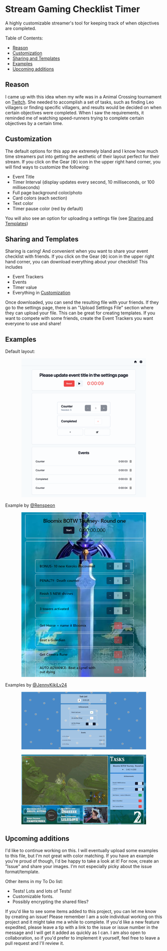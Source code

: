 # Stream Gaming Checklist Timer <!-- omit from toc -->

A highly customizable streamer's tool for keeping track of when objectives are completed.

Table of Contents:

- [Reason](#reason)
- [Customization](#customization)
- [Sharing and Templates](#sharing-and-templates)
- [Examples](#examples)
- [Upcoming additions](#upcoming-additions)

## Reason

I came up with this idea when my wife was in a Animal Crossing tournament on [Twitch](https://twitch.tv). She needed to accomplish a set of tasks, such as finding Leo villagers or finding specific villagers, and results would be decided on when certain objectives were completed. When I saw the requirements, it reminded me of watching speed-runners trying to complete certain objectives by a certain time.

## Customization

The default options for this app are extremely bland and I know how much time streamers put into getting the aesthetic of their layout perfect for their stream. If you click on the Gear (⚙) icon in the upper right hand corner, you will find ways to customize the following:

- Event Title
- Timer Interval (display updates every second, 10 milliseconds, or 100 milliseconds)
- Full page background color/photo
- Card colors (each section)
- Text color
- Timer pause color (red by default)

You will also see an option for uploading a settings file (see [Sharing and Templates](#sharing-and-templates))

## Sharing and Templates

Sharing is caring! And convenient when you want to share your event checklist with friends. If you click on the Gear (⚙) icon in the upper right hand corner, you can download everything about your checklist! This includes

- Event Trackers
- Events
- Timer value
- Everything in [Customization](#customization)

Once downloaded, you can send the resulting file with your friends. If they go to the settings page, there is an "Upload Settings File" section where they can upload your file. This can be great for creating templates. If you want to compete with some friends, create the Event Trackers you want everyone to use and share!

## Examples

Default layout:

<p align="center">
  <img src="./assets/Stream-Gaming-Checklist-Timer-Default.png" alt="Screenshot of Default Layout of Stream Gaming Checklist Timer" width="400px">
</div>

Example by [@Renspeon](https://www.twitch.tv/renspeon)

<p align="center">
  <img src="./assets/Stream-Gaming-Checklist-Timer-Botw-Mastersword.png" alt="Screenshot of Stream Gaming Checklist Timer with BOTW Mastersword background by Renspeon" width="400px">
</div>

Examples by [@JennyKikiLv24](https://www.twitch.tv/jennykikilv24)

<p align="center">
  <img src="./assets/Stream-Gaming-Checklist-Timer-Flower-Background.png" alt="Screenshot of Stream Gaming Checklist Timer created by JennykikiLv24" width="400px">
</div>

<p align="center">
  <img src="./assets/Stream-Gaming-Checklist-Timer-JennyKikiLv24-Stream.png" alt="Screenshot of Stream Gaming Checklist Timer in Twitch stream created by JennykikiLv24" width="400px">
</div>


## Upcoming additions

I'd like to continue working on this. I will eventually upload some examples to this file, but I'm not great with color matching. If you have an example you're proud of though, I'd be happy to take a look at it! For now, create an "Issue" and share your images. I'm not especially picky about the issue format/template.

Other items in my To Do list:

- Tests! Lots and lots of Tests!
- Customizable fonts.
- Possibly encrypting the shared files?

If you'd like to see some items added to this project, you can let me know by creating an issue! Please remember I am a sole individual working on this project and it might take me a while to complete. If you'd like a new feature expedited, please leave a tip with a link to the issue or issue number in the message and I will get it added as quickly as I can. I am also open to collaboration, so if you'd prefer to implement it yourself, feel free to leave a pull request and I'll review it.

